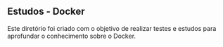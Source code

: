 ## Estudos - Docker

Este diretório foi criado com o objetivo de realizar testes e estudos para aprofundar o conhecimento sobre o Docker.
